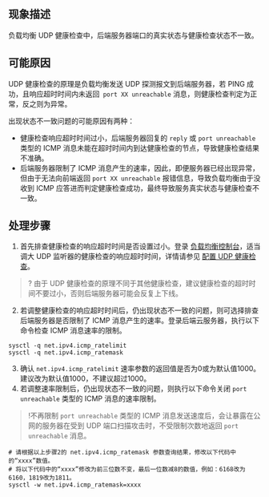 ## 现象描述
负载均衡 UDP 健康检查中，后端服务器端口的真实状态与健康检查状态不一致。

## 可能原因
UDP 健康检查的原理是负载均衡发送 UDP 探测报文到后端服务器，若 PING 成功，且响应超时时间内未返回` port XX unreachable` 消息，则健康检查判定为正常，反之则为异常。

出现状态不一致问题的可能原因有两种：
- 健康检查响应超时时间过小，后端服务器回复的 `reply` 或 `port unreachable` 类型的 ICMP 消息未能在超时时间内到达健康检查的节点，导致健康检查结果不准确。
- 后端服务器限制了 ICMP 消息产生的速率，因此，即便服务器已经出现异常，但由于无法向前端返回 `port XX unreachable` 报错信息，导致负载均衡由于没收到 ICMP 应答进而判定健康检查成功，最终导致服务真实状态与健康检查不一致。

## 处理步骤
1. 首先排查健康检查的响应超时时间是否设置过小。登录 [负载均衡控制台](https://console.cloud.tencent.com/clb)，适当调大 UDP 监听器的健康检查的响应超时时间，详情请参见 [配置 UDP 健康检查](https://cloud.tencent.com/document/product/214/36387#.E6.AD.A5.E9.AA.A42.EF.BC.9A.E9.85.8D.E7.BD.AE.E7.9B.91.E5.90.AC.E5.99.A8)。
>? 由于 UDP 健康检查的原理不同于其他健康检查，建议健康检查的超时时间不要过小，否则后端服务器可能会反复上下线。
2. 若调整健康检查的响应超时时间后，仍出现状态不一致的问题，则可选择排查后端服务器是否限制了 ICMP 消息产生的速率。登录后端云服务器，执行以下命令检查 ICMP 消息速率的限制。
```
sysctl -q net.ipv4.icmp_ratelimit
sysctl -q net.ipv4.icmp_ratemask
```
3. 确认 `net.ipv4.icmp_ratelimit` 速率参数的返回值是否为0或为默认值1000。建议改为默认值1000，不建议超过1000。
4. 若调整速率限制后，仍出现状态不一致的问题，则执行以下命令关闭 `port unreachable` 类型的 ICMP 消息的速率限制。
>!不再限制 `port unreachable` 类型的 ICMP 消息发送速度后，会让暴露在公网的服务器在受到 UDP 端口扫描攻击时，不受限制次数地返回 `port unreachable` 消息。
>
```
# 请根据以上步骤2的 net.ipv4.icmp_ratemask 参数查询结果，修改以下代码中的“xxxx”数值。
# 将以下代码中的“xxxx”修改为前三位数不变，最后一位数减8的数值，例如：6168改为6160，1819改为1811。
sysctl -w net.ipv4.icmp_ratemask=xxxx
```
